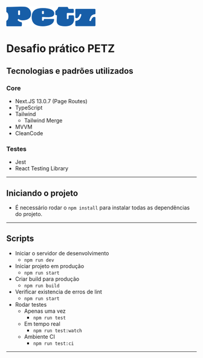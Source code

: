![Alt text](/public/images/logo-petz.svg)

# Desafio prático PETZ

## Tecnologias e padrões utilizados

### Core

- Next.JS 13.0.7 (Page Routes)
- TypeScript
- Tailwind
  - Tailwind Merge
- MVVM
- CleanCode

### Testes

- Jest
- React Testing Library

***

## Iniciando o projeto

- É necessário rodar o `npm install` para instalar todas as dependências do projeto.

***

## Scripts

- Iniciar o servidor de desenvolvimento
  - `npm run dev`
- Iniciar projeto em produção
  - `npm run start`
- Criar build para produção
  - `npm run build`
- Verificar existencia de erros de lint
  - `npm run start`
- Rodar testes
  - Apenas uma vez
    - `npm run test`
  - Em tempo real
    - `npm run test:watch`
  - Ambiente CI
    - `npm run test:ci`

***


